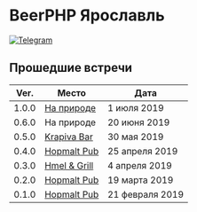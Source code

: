 # BeerPHP Ярославль

[![Telegram](https://img.shields.io/badge/telegram-join%20chat-blue.svg?style=flat)](https://t.me/beerphp_yaroslavl)

## Прошедшие встречи

| Ver.  | Место | Дата |
|-------|-------|------|
| 1.0.0 | [На природе](https://github.com/beerphp/yaroslavl/issues/1) | 1 июля 2019 |
| 0.6.0 | На природе | 20 июня 2019 |
| 0.5.0 | [Krapiva Bar](https://www.facebook.com/krapivabaryaroslavl/) | 30 мая 2019 |
| 0.4.0 | [Hopmalt Pub](https://hopmaltpub.ru/) | 25 апреля 2019 |
| 0.3.0 | [Hmel & Grill](https://vk.com/hmelgrill) | 4 апреля 2019 |
| 0.2.0 | [Hopmalt Pub](https://hopmaltpub.ru/) | 19 марта 2019 |
| 0.1.0 | [Hopmalt Pub](https://hopmaltpub.ru/) | 21 февраля 2019 |
